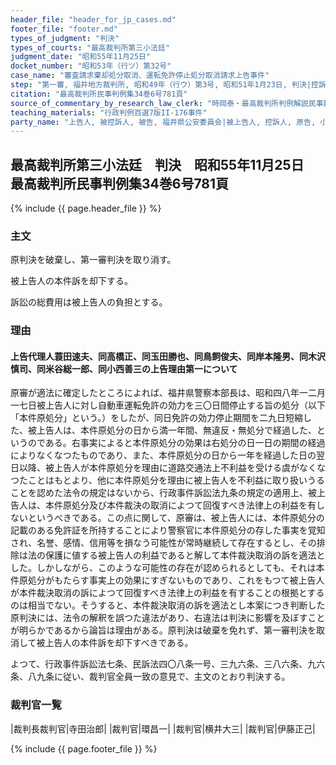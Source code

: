```yaml
---
header_file: "header_for_jp_cases.md"
footer_file: "footer.md"
types_of_judgment: "判決"
types_of_courts: "最高裁判所第三小法廷"
judgment_date: "昭和55年11月25日"
docket_number: "昭和53年（行ツ）第32号"
case_name: "審査請求棄却処分取消、運転免許停止処分取消請求上告事件"
step: "第一審, 福井地方裁判所, 昭和49年（行ウ）第3号, 昭和51年1月23日, 判決|控訴審, 名古屋高等裁判所金沢支部, 昭和51年（行コ）第1号, 昭和52年12月14日, 判決"
citation: "最高裁判所民事判例集34巻6号781頁"
source_of_commentary_by_research_law_clerk: "時岡泰・最高裁判所判例解説民事篇昭和55年度347頁"
teaching_materials: "行政判例百選7版II-176事件"
party_name: "上告人, 被控訴人, 被告, 福井県公安委員会|被上告人, 控訴人, 原告, 小林茂"
---
```


## 最高裁判所第三小法廷　判決　昭和55年11月25日　最高裁判所民事判例集34巻6号781頁

{% include {{ page.header_file }}  %}






### 主文



原判決を破棄し、第一審判決を取り消す。

被上告人の本件訴を却下する。

訴訟の総費用は被上告人の負担とする。





### 理由



#### 上告代理人蓑田速夫、同高橋正、同玉田勝也、同鳥飼俊夫、同岸本隆男、同木沢慎司、同米谷総一郎、同小西善三の上告理由第一について

原審が適法に確定したところによれば、福井県警察本部長は、昭和四八年一二月一七日被上告人に対し自動車運転免許の効力を三〇日間停止する旨の処分（以下「本件原処分」という。）をしたが、同日免許の効力停止期間を二九日短縮した、被上告人は、本件原処分の日から満一年間、無違反・無処分で経過した、というのである。右事実によると本件原処分の効果は右処分の日一日の期間の経過によりなくなつたものであり、また、本件原処分の日から一年を経過した日の翌日以降、被上告人が本件原処分を理由に道路交通法上不利益を受ける虞がなくなつたことはもとより、他に本件原処分を理由に被上告人を不利益に取り扱いうることを認めた法令の規定はないから、行政事件訴訟法九条の規定の適用上、被上告人は、本件原処分及び本件裁決の取消によつて回復すべき法律上の利益を有しないというべきである。この点に関して、原審は、被上告人には、本件原処分の記載のある免許証を所持することにより警察官に本件原処分の存した事実を覚知され、名誉、感情、信用等を損なう可能性が常時継続して存在するとし、その排除は法の保護に値する被上告人の利益であると解して本件裁決取消の訴を適法とした。しかしながら、このような可能性の存在が認められるとしても、それは本件原処分がもたらす事実上の効果にすぎないものであり、これをもつて被上告人が本件裁決取消の訴によつて回復すべき法律上の利益を有することの根拠とするのは相当でない。そうすると、本件裁決取消の訴を適法とし本案につき判断した原判決には、法令の解釈を誤つた違法があり、右違法は判決に影響を及ぼすことが明らかであるから論旨は理由がある。原判決は破棄を免れず、第一審判決を取消して被上告人の本件訴を却下すべきである。

よつて、行政事件訴訟法七条、民訴法四〇八条一号、三九六条、三八六条、九六条、八九条に従い、裁判官全員一致の意見で、主文のとおり判決する。

### 裁判官一覧

|裁判長裁判官|寺田治郎|
|裁判官|環昌一|
|裁判官|横井大三|
|裁判官|伊藤正己|


{% include {{ page.footer_file }}  %}
